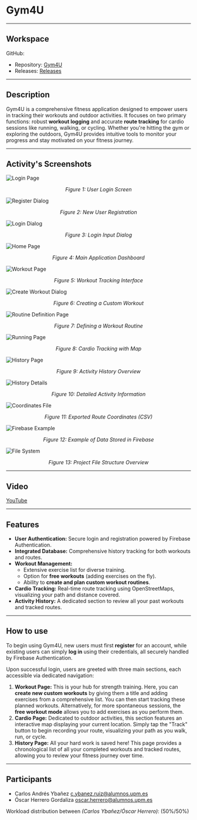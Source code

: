 # Gym4U

---

## Workspace
GitHub:
  - Repository: [Gym4U](https://github.com/oskarrrrvk/MAD2025Flutter)
  - Releases: [Releases](https://github.com/oskarrrrvk/MAD2025Flutter/releases)

---

## Description
Gym4U is a comprehensive fitness application designed to empower users in tracking their workouts and outdoor activities. It focuses on two primary functions: robust **workout logging** and accurate **route tracking** for cardio sessions like running, walking, or cycling. Whether you're hitting the gym or exploring the outdoors, Gym4U provides intuitive tools to monitor your progress and stay motivated on your fitness journey.

---

## Activity's Screenshots
![Login Page](imagenes/loginPage.png)
<p align="center"><em>Figure 1: User Login Screen</em></p>

![Register Dialog](imagenes/registerDialog.png)
<p align="center"><em>Figure 2: New User Registration</em></p>

![Login Dialog](imagenes/loginDialog.png)
<p align="center"><em>Figure 3: Login Input Dialog</em></p>

![Home Page](imagenes/homePage.png)
<p align="center"><em>Figure 4: Main Application Dashboard</em></p>

![Workout Page](imagenes/workoutPage.png)
<p align="center"><em>Figure 5: Workout Tracking Interface</em></p>

![Create Workout Dialog](imagenes/createWorkoutDialog.png)
<p align="center"><em>Figure 6: Creating a Custom Workout</em></p>

![Routine Definition Page](imagenes/RoutineDefinitionPage.png)
<p align="center"><em>Figure 7: Defining a Workout Routine</em></p>

![Running Page](imagenes/runningPage.png)
<p align="center"><em>Figure 8: Cardio Tracking with Map</em></p>

![History Page](imagenes/historyPage.png)
<p align="center"><em>Figure 9: Activity History Overview</em></p>

![History Details](imagenes/historyDetails.png)
<p align="center"><em>Figure 10: Detailed Activity Information</em></p>

![Coordinates File](imagenes/coordinatesFile.png)
<p align="center"><em>Figure 11: Exported Route Coordinates (CSV)</em></p>

![Firebase Example](imagenes/FireBase.png)
<p align="center"><em>Figure 12: Example of Data Stored in Firebase</em></p>

![File System](imagenes/fileSystem.png)
<p align="center"><em>Figure 13: Project File Structure Overview</em></p>


---

## Video
[YouTube](https://youtu.be/VlL5GKDBLC8)

---

## Features
  - **User Authentication:** Secure login and registration powered by Firebase Authentication.
  - **Integrated Database:** Comprehensive history tracking for both workouts and routes.
  - **Workout Management:**
    - Extensive exercise list for diverse training.
    - Option for **free workouts** (adding exercises on the fly).
    - Ability to **create and plan custom workout routines**.
  - **Cardio Tracking:** Real-time route tracking using OpenStreetMaps, visualizing your path and distance covered.
  - **Activity History:** A dedicated section to review all your past workouts and tracked routes.

---

## How to use
To begin using Gym4U, new users must first **register** for an account, while existing users can simply **log in** using their credentials, all securely handled by Firebase Authentication.

Upon successful login, users are greeted with three main sections, each accessible via dedicated navigation:

1.  **Workout Page:** This is your hub for strength training. Here, you can **create new custom workouts** by giving them a title and adding exercises from a comprehensive list. You can then start tracking these planned workouts. Alternatively, for more spontaneous sessions, the **free workout mode** allows you to add exercises as you perform them.
2.  **Cardio Page:** Dedicated to outdoor activities, this section features an interactive map displaying your current location. Simply tap the "Track" button to begin recording your route, visualizing your path as you walk, run, or cycle.
3.  **History Page:** All your hard work is saved here! This page provides a chronological list of all your completed workouts and tracked routes, allowing you to review your fitness journey over time.

---

## Participants
  - Carlos Andrés Ybañez c.ybanez.ruiz@alumnos.upm.es
  - Óscar Herrero Gordaliza oscar.herrero@alumnos.upm.es

Workload distribution between *(Carlos Ybañez/Óscar Herrero)*: (50%/50%)

